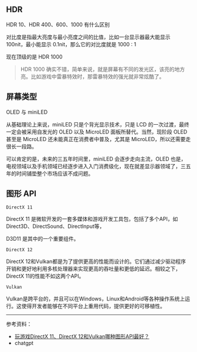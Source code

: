 


## HDR


HDR 10、HDR 400、600、1000 有什么区别


对比度是指最大亮度与最小亮度之间的比值，比如一台显示器最大能显示 100nit，最小能显示 0.1nit，那么它的对比度就是 1000 : 1

现在顶级的是 HDR 1000

> HDR 1000 确实不错，简单来说，就是屏幕有不同的发光区，该亮的地方亮。比如游戏中雷暴特效时，那雷暴特效的强光就非常炫酷了。



## 屏幕类型

OLED 与 miniLED

从基础理论上来说，miniLED 只是个背光显示技术，只是 LCD 的一次过渡，最终一定会被采用自发光的 OLED 以及 MicroLED 面板所替代。当然，现阶段 OLED 甚至是 MicroLED 还未能真正在消费者中普及，尤其是 MicroLED，所以还需要走很长一段路。

可以肯定的是，未来的三五年时间里，miniLED 会逐步走向主流，OLED 也是，电视领域以及手机领域已经逐步进入入门消费级化，现在就差显示器领域了，三五年的时间铺垫整个市场应该不成问题。


## 图形 API



`DirectX 11`

DirectX 11 是微软开发的一套多媒体和游戏开发工具包，包括了多个API，如Direct3D、DirectSound、DirectInput等，

D3D11 是其中的一个重要组件。



`DirectX 12`

DirectX 12和Vulkan都是为了提供更高的性能而设计的。它们通过减少驱动程序开销和更好地利用多核处理器来实现更高的吞吐量和更低的延迟。相较之下，DirectX 11的性能不如这两个API。



`Vulkan`


Vulkan是跨平台的，并且可以在Windows，Linux和Android等各种操作系统上运行。这使得开发者能够在不同平台上重用代码，提供更好的可移植性。




-------------------

参考资料：
- [玩游戏DirectX 11、DirectX 12和Vulkan哪种图形API最好？](https://www.bilibili.com/read/cv5742056/)
- chatgpt